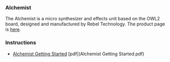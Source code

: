 ### Alchemist

The Alchemist is a micro synthesizer and effects unit based on the OWL2 board, designed and manufactured by Rebel Technology. The product page is [here](https://www.rebeltech.org/products/alchemist).

### Instructions
* [Alchemist Getting Started](Alchemist_Getting_Started) [pdf](Alchemist Getting Started.pdf)

